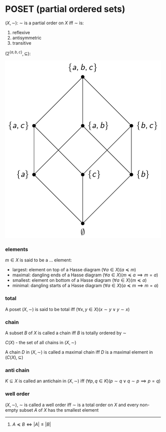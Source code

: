 # POSET (partial ordered sets)

$(X, \sim)$: $\sim$ is a partial order on $X$ iff $\sim$ is:

1. reflexive
2. antisymmetric
3. transitive

$(2^{\{a, b, c\}}, \subseteq)$:

![hasse diagram](hasse-diagram.png)

### elements

$m \in X$ is said to be a ... element:

- largest: element on top of a Hasse diagram $(\forall a \in X)(a \preccurlyeq m)$
- maximal: dangling ends of a Hasse diagram $(\forall a \in X)(m \preccurlyeq a \implies m = a)$
- smallest: element on bottom of a Hasse diagram $(\forall a \in X)(m \preccurlyeq a)$
- minimal: dangling starts of a Hasse diagram $(\forall a \in X)(a \preccurlyeq m \implies m = a)$

### total

A poset $(X, \sim)$ is said to be total iff $(\forall x,y \in X)(x \sim y \lor y \sim x)$

### chain

A subset $B$ of $X$ is called a chain iff $B$ is totally ordered by $\sim$

$C(X)$ - the set of all chains in $(X, \sim)$

A chain $D$ in $(X, \sim)$ is called a maximal chain iff $D$ is a maximal element in $(C(X), \subseteq)$

### anti chain

$K \subseteq X$ is called an antichain in $(X, \sim)$ iff $(\forall p,q \in K)(p \sim q \lor q \sim p \implies p = q)$

### well order

$(X, \sim)$, $\sim$ is called a well order iff $\sim$ is a total order on $X$ and every non-empty subset $A$ of $X$ has the smallest element

---

1. $A \preccurlyeq B \iff |A| \leq |B|$
